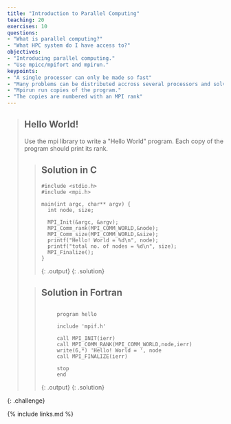 ```yaml
---
title: "Introduction to Parallel Computing"
teaching: 20
exercises: 10
questions:
- "What is parallel computing?"
- "What HPC system do I have access to?"
objectives:
- "Introducing parallel computing."
- "Use mpicc/mpifort and mpirun."
keypoints:
- "A single processor can only be made so fast"
- "Many problems can be distributed accross several processors and solved faster"
- "Mpirun run copies of the program."
- "The copies are numbered with an MPI rank"
---
```




> ## Hello World!
>
> Use the mpi library to write a "Hello World" program. Each copy of the program should print its rank.
>
> > ## Solution in C
> > ~~~
> > #include <stdio.h>
> > #include <mpi.h>
> > 
> > main(int argc, char** argv) {
> >   int node, size;
> > 
> >   MPI_Init(&argc, &argv);
> >   MPI_Comm_rank(MPI_COMM_WORLD,&node);
> >   MPI_Comm_size(MPI_COMM_WORLD,&size);
> >   printf("Hello! World = %d\n", node);
> >   printf("total no. of nodes = %d\n", size);
> >   MPI_Finalize();
> > }
> > 
> > ~~~
> > {: .output}
> {: .solution}
> 
> > ## Solution in Fortran
> > ~~~
> >
> >      program hello
> >
> >      include 'mpif.h'
> >
> >      call MPI_INIT(ierr)
> >      call MPI_COMM_RANK(MPI_COMM_WORLD,node,ierr)
> >      write(6,*) 'Hello! World = ', node
> >      call MPI_FINALIZE(ierr)
> >
> >      stop
> >      end
> >
> > ~~~
> > {: .output}
> {: .solution}
>
{: .challenge}


{% include links.md %}

